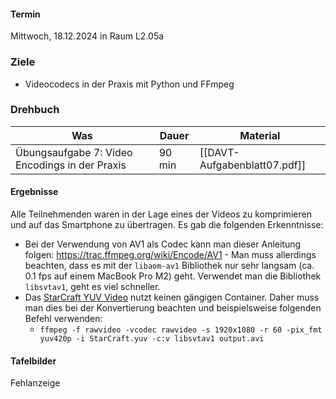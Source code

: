#### Termin

Mittwoch, 18.12.2024 in Raum L2.05a

### Ziele

- Videocodecs in der Praxis mit Python und FFmpeg


### Drehbuch

| Was                                            | Dauer  | Material                                            |
| ---------------------------------------------- | ------ | --------------------------------------------------- |
| Übungsaufgabe 7: Video Encodings in der Praxis | 90 min | [[DAVT-Aufgabenblatt07.pdf]]                        |


#### Ergebnisse 

Alle Teilnehmenden waren in der Lage eines der Videos zu komprimieren und auf das Smartphone zu übertragen. Es gab die folgenden Erkenntnisse:
- Bei der Verwendung von AV1 als Codec kann man dieser Anleitung folgen: https://trac.ffmpeg.org/wiki/Encode/AV1 - Man muss allerdings beachten, dass es mit der `libaom-av1` Bibliothek nur sehr langsam (ca. 0.1 fps auf einem MacBook Pro M2) geht. Verwendet man die Bibliothek `libsvtav1`, geht es viel schneller.
- Das [StarCraft YUV Video](https://dash-large-files.akamaized.net/WAVE/3GPP/5GVideo/ReferenceSequences/StarCraft/) nutzt keinen gängigen Container. Daher muss man dies bei der Konvertierung beachten und beispielsweise folgenden Befehl verwenden:
	- `ffmpeg -f rawvideo -vcodec rawvideo -s 1920x1080 -r 60 -pix_fmt yuv420p -i StarCraft.yuv -c:v libsvtav1 output.avi `

#### Tafelbilder

Fehlanzeige